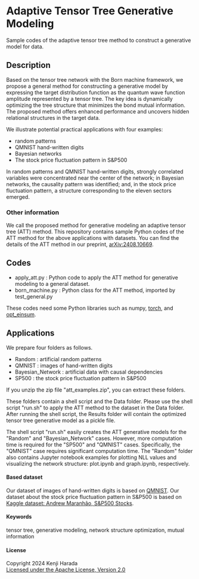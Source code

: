# Adaptive Tensor Tree Generative Modeling
Sample codes of the adaptive tensor tree method to construct a generative model for data.

## Description
Based on the tensor tree network with the Born machine framework, we propose a general method for constructing a generative model by expressing the target distribution function as the quantum wave function amplitude represented by a tensor tree. The key idea is dynamically optimizing the tree structure that minimizes the bond mutual information. The proposed method offers enhanced performance and uncovers hidden relational structures in the target data.

We illustrate potential practical applications with four examples:
* random patterns
* QMNIST hand-written digits
* Bayesian networks
* The stock price fluctuation pattern in S&P500
  
In random patterns and QMNIST hand-written digits, strongly correlated variables were concentrated near the center of the network; in Bayesian networks, the causality pattern was identified; and, in the stock price fluctuation pattern, a structure corresponding to the eleven sectors emerged.

### Other information
We call the proposed method for generative modeling an adaptive tensor tree (ATT) method. This repository contains sample Python codes of the ATT method for the above applications with datasets. You can find the details of the ATT method in our preprint, [arXiv:2408.10669](https://arxiv.org/abs/2408.10669).

## Codes
* apply_att.py : Python code to apply the ATT method for generative modeling to a general dataset.
* born_machine.py : Python class for the ATT method, imported by test_general.py

These codes need some Python libraries such as numpy, [torch](https://pytorch.org), and [opt_einsum](https://github.com/dgasmith/opt_einsum).

## Applications
We prepare four folders as follows.
 * Random : artificial random patterns
 * QMNIST : images of hand-written digits
 * Bayesian_Network : artificial data with causal dependencies
 * SP500 : the stock price fluctuation pattern in S&P500

If you unzip the zip file "att_examples.zip", you can extract these folders.

These folders contain a shell script and the Data folder. Please use the shell script "run.sh" to apply the ATT method to the dataset in the Data folder. After running the shell script, the Results folder will contain the optimized tensor tree generative model as a pickle file.

The shell script "run.sh" easily creates the ATT generative models for the "Random" and "Bayesian_Network" cases. However, more computation time is required for the "SP500" and "QMNIST" cases. Specifically, the "QMNIST" case requires significant computation time. The "Random" folder also contains Jupyter notebook examples for plotting NLL values and visualizing the network structure: plot.ipynb and graph.ipynb, respectively.

#### Based dataset
Our dataset of images of hand-written digits is based on [QMNIST](https://github.com/facebookresearch/qmnist).
Our dataset about the stock price fluctuation pattern in S&P500 is based on [Kaggle dataset: Andrew Maranhão, S&P500 Stocks](https://www.kaggle.com/datasets/andrewmvd/sp-500-stocks/data).

#### Keywords
tensor tree, generative modeling, network structure optimization, mutual information

#### License
Copyright 2024 Kenji Harada  
[Licensed under the Apache License, Version 2.0](http://www.apache.org/licenses/LICENSE-2.0)
